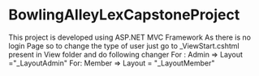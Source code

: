 # BowlingAlleyLexCapstoneProject
This project is developed using ASP.NET MVC Framework
As there is no login Page so to change the type of user just go to _ViewStart.cshtml present in View folder and do following changer
For : Admin => Layout ="_LayoutAdmin"
For: Member => Layout = "_LayoutMember"
